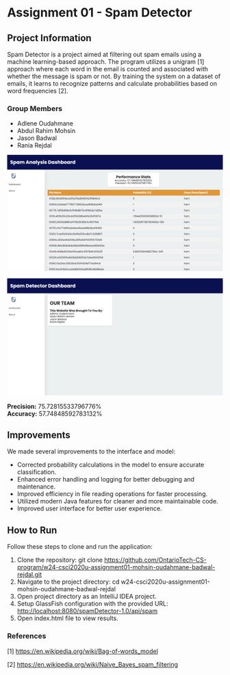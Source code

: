 # Assignment 01 - Spam Detector

## Project Information

Spam Detector is a project aimed at filtering out spam emails using a machine learning-based approach. The program utilizes a unigram [1] approach where each word in the email is counted and associated with whether the message is spam or not. By training the system on a dataset of emails, it learns to recognize patterns and calculate probabilities based on word frequencies [2].

### Group Members
- Adlene Oudahmane
- Abdul Rahim Mohsin
- Jason Badwal
- Rania Rejdal

![DashBoardScreenshot](dashboardScreenshot.png)

![AboutScreenshot](aboutScreenshot.png)

**Precision:** 75.72815533796776%  
**Accuracy:** 57.74848592783132%

## Improvements

We made several improvements to the interface and model:
- Corrected probability calculations in the model to ensure accurate classification.
- Enhanced error handling and logging for better debugging and maintenance.
- Improved efficiency in file reading operations for faster processing.
- Utilized modern Java features for cleaner and more maintainable code.
- Improved user interface for better user experience.

## How to Run

Follow these steps to clone and run the application:

1. Clone the repository: git clone https://github.com/OntarioTech-CS-program/w24-csci2020u-assignment01-mohsin-oudahmane-badwal-rejdal.git
2. Navigate to the project directory: cd w24-csci2020u-assignment01-mohsin-oudahmane-badwal-rejdal
3. Open project directory as an IntelliJ IDEA project.
4. Setup GlassFish configuration with the provided URL: [http://localhost:8080/spamDetector-1.0/api/spam](http://localhost:8080/spamDetector-1.0/api/spam)
5. Open index.html file to view results.


### References
[1] https://en.wikipedia.org/wiki/Bag-of-words_model

[2] https://en.wikipedia.org/wiki/Naive_Bayes_spam_filtering
